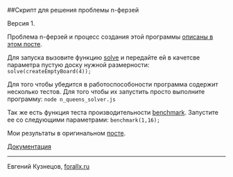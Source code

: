 ##Скрипт для решения проблемы n-ферзей

Версия 1.

Проблема n-ферзей и процесс создания этой программы [описаны в этом посте](http://forallx.ru).

Для запуска вызовите функцию [solve](https://rawgithub.com/ch-ms/n-queens-problem-solver/master/doc/global.html#solve)
и передайте ей в качетсве параметра пустую доску нужной размерности:
`solve(createEmptyBoard(4));`

Для того чтобы убедится в работоспособоности программа содержит несколько тестов. Для того чтобы
их запустить просто выполните программу:
`node n_queens_solver.js`

Так же есть функция теста производительности [benchmark](https://rawgithub.com/ch-ms/n-queens-problem-solver/master/doc/global.html#benchmark).
Запустите ее со следующими параметрами:
`benchmark(1,16);`

Мои результаты в оригинальном [посте](http://forallx.ru).

[Документация](https://rawgithub.com/ch-ms/n-queens-problem-solver/master/doc/index.html)

---
Евгений Кузнецов, [forallx.ru](http://forallx.ru)

